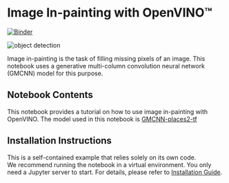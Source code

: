 # Image In-painting with OpenVINO™

[![Binder](https://mybinder.org/badge_logo.svg)](https://mybinder.org/v2/gh/openvinotoolkit/openvino_notebooks/HEAD?labpath=notebooks%2Fimage-inpainting%2Fimage-inpainting.ipynb)

![object detection](https://user-images.githubusercontent.com/4547501/167121084-ec58fbdb-b269-4de2-9d4c-253c5b95de1e.png)

Image in-painting is the task of filling missing pixels of an image.
This notebook uses a generative multi-column convolution neural network (GMCNN) model for this purpose.

## Notebook Contents

This notebook provides a tutorial on how to use image in-painting with OpenVINO. The model used in this notebook is [GMCNN-places2-tf](https://docs.openvino.ai/2024/omz_models_model_gmcnn_places2_tf.html)

## Installation Instructions

This is a self-contained example that relies solely on its own code.</br>
We recommend running the notebook in a virtual environment. You only need a Jupyter server to start.
For details, please refer to [Installation Guide](../../README.md).